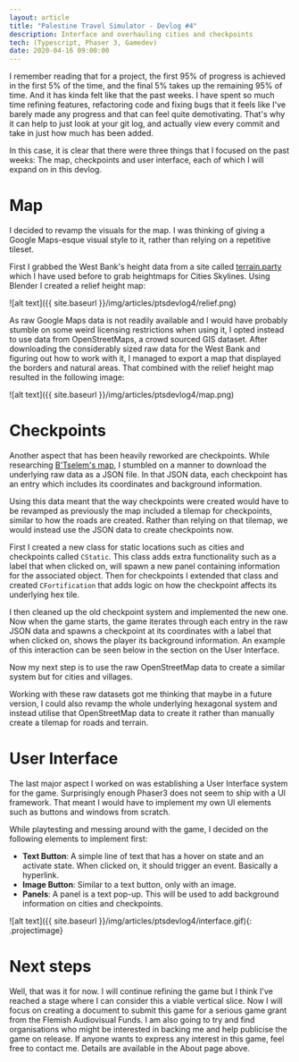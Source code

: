 ```yaml
---
layout: article
title: "Palestine Travel Simulator - Devlog #4"
description: Interface and overhauling cities and checkpoints
tech: (Typescript, Phaser 3, Gamedev)
date: 2020-04-16 09:00:00
---
```


I remember reading that for a project, the first 95% of progress is achieved in the first 5% of the time, and the final 5% takes up the remaining 95% of time. And it has kinda felt like that the past weeks. I have spent so much time refining features, refactoring code and fixing bugs that it feels like I've barely made any progress and that can feel quite demotivating. That's why it can help to just look at your git log, and actually view every commit and take in just how much has been added.

In this case, it is clear that there were three things that I focused on the past weeks: The map, checkpoints and user interface, each of which I will expand on in this devlog.

# Map

I decided to revamp the visuals for the map. I was thinking of giving a Google Maps-esque visual style to it, rather than relying on a repetitive tileset. 

First I grabbed the West Bank's height data from a site called [terrain.party](https://www.terrain.party) which I have used before to grab heightmaps for Cities Skylines. Using Blender I created a relief height map:

![alt text]({{ site.baseurl }}/img/articles/ptsdevlog4/relief.png)

As raw Google Maps data is not readily available and I would have probably stumble on some weird licensing restrictions when using it, I opted instead to use data from OpenStreetMaps, a crowd sourced GIS dataset. After downloading the considerably sized raw data for the West Bank and figuring out how to work with it, I managed to export a map that displayed the borders and natural areas. That combined with the relief height map resulted in the following image:

![alt text]({{ site.baseurl }}/img/articles/ptsdevlog4/map.png)

# Checkpoints

Another aspect that has been heavily reworked are checkpoints. While researching [B'Tselem's map](https://www.btselem.org/map), I stumbled on a manner to download the underlying raw data as a JSON file. In that JSON data, each checkpoint has an entry which includes its coordinates and background information.

Using this data meant that the way checkpoints were created would have to be revamped as previously the map included a tilemap for checkpoints, similar to how the roads are created. Rather than relying on that tilemap, we would instead use the JSON data to create checkpoints now.

First I created a new class for static locations such as cities and checkpoints called `CStatic`. This class adds extra functionality such as a label that when clicked on, will spawn a new panel containing information for the associated object. Then for checkpoints I extended that class and created `CFortification` that adds logic on how the checkpoint affects its underlying hex tile.

I then cleaned up the old checkpoint system and implemented the new one. Now when the game starts, the game iterates through each entry in the raw JSON data and spawns a checkpoint at its coordinates with a label that when clicked on, shows the player its background information. An example of this interaction can be seen below in the section on the User Interface.

Now my next step is to use the raw OpenStreetMap data to create a similar system but for cities and villages.

Working with these raw datasets got me thinking that maybe in a future version, I could also revamp the whole underlying hexagonal system and instead utilise that OpenStreetMap data to create it rather than manually create a tilemap for roads and terrain.

# User Interface

The last major aspect I worked on was establishing a User Interface system for the game. Surprisingly enough Phaser3 does not seem to ship with a UI framework. That meant I would have to implement my own UI elements such as buttons and windows from scratch.

While playtesting and messing around with the game, I decided on the following elements to implement first:
- **Text Button**: A simple line of text that has a hover on state and an activate state. When clicked on, it should trigger an event. Basically a hyperlink.
- **Image Button**: Similar to a text button, only with an image.
- **Panels**: A panel is a text pop-up. This will be used to add background information on cities and checkpoints.

![alt text]({{ site.baseurl }}/img/articles/ptsdevlog4/interface.gif){: .projectimage}

# Next steps

Well, that was it for now. I will continue refining the game but I think I've reached a stage where I can consider this a viable vertical slice. Now I will focus on creating a document to submit this game for a serious game grant from the Flemish Audiovisual Funds. I am also going to try and find organisations who might be interested in backing me and help publicise the game on release. If anyone wants to express any interest in this game, feel free to contact me. Details are available in the About page above.